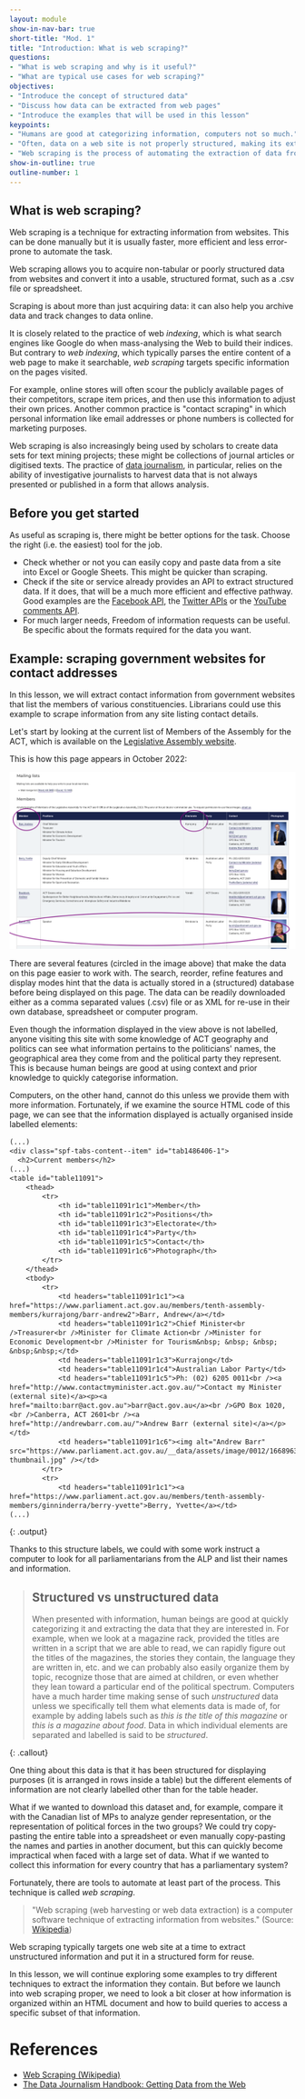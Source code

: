 ```yaml
---
layout: module
show-in-nav-bar: true
short-title: "Mod. 1"
title: "Introduction: What is web scraping?"
questions:
- "What is web scraping and why is it useful?"
- "What are typical use cases for web scraping?"
objectives:
- "Introduce the concept of structured data"
- "Discuss how data can be extracted from web pages"
- "Introduce the examples that will be used in this lesson"
keypoints:
- "Humans are good at categorizing information, computers not so much."
- "Often, data on a web site is not properly structured, making its extraction difficult."
- "Web scraping is the process of automating the extraction of data from web sites."
show-in-outline: true
outline-number: 1
---
```


## What is web scraping?

Web scraping is a technique for extracting information from websites. This can be done manually
but it is usually faster, more efficient and less error-prone to automate the task.

Web scraping allows you to acquire non-tabular or poorly structured data from websites and convert it
into a usable, structured format, such as a .csv file or spreadsheet.

Scraping is about more than just acquiring data: it can also help you archive data and track changes to data online.

It is closely related to the practice of
web _indexing_, which is what search engines like Google do when mass-analysing the Web to build
their indices. But contrary to _web indexing_, which typically parses the entire content of a web
page to make it searchable, _web scraping_ targets specific information on the pages visited.

For example, online stores will often scour the publicly available pages of their competitors,
scrape item prices, and then use this information to adjust their own prices. Another common
practice is "contact scraping" in which personal information like email
addresses or phone numbers is collected for marketing purposes.

Web scraping is also increasingly being used by scholars to create data sets for
text mining projects; these might be collections of journal articles or digitised texts. The practice of
[data journalism](https://en.wikipedia.org/wiki/Data_journalism), in particular, relies on the
ability of investigative journalists to harvest data that is not always presented or published in a form
that allows analysis.

## Before you get started

As useful as scraping is, there might be better options for the task. Choose the right (i.e. the easiest) tool for the job.

- Check whether or not you can easily copy and paste data from a site into Excel or Google Sheets. This might be quicker than scraping.
- Check if the site or service already provides an API to extract structured data. If it does, that will be a much more efficient and effective pathway. Good examples are the
[Facebook API](https://developers.facebook.com/tools/explorer/), the [Twitter APIs](https://dev.twitter.com/rest/public) or the [YouTube comments API](https://developers.google.com/youtube/v3/docs/commentThreads/list).
- For much larger needs, Freedom of information requests can be useful. Be specific about the formats required for the data you want.

## Example: scraping government websites for contact addresses

In this lesson, we will extract contact information
from government websites that list the members of various constituencies. Librarians could use this example
to scrape information from any site listing contact details.

Let's start by looking at the current list of Members of the Assembly for the ACT, which is available
on the [Legislative Assembly website](https://www.parliament.act.gov.au/members/members-of-the-assembly).

This is how this page appears in October 2022:

![Screenshot of the Legislative Assembly websit](../assets/screenshot_act.png)

There are several features (circled in the image above) that make the data on this page easier to work with.
The search, reorder, refine features and display modes hint that the data is actually stored in a (structured)
database before being displayed on this page. The data can be readily downloaded either as a comma separated values (.csv)
file or as XML for re-use in their own database, spreadsheet or computer program.

Even though the information displayed in the view above is not labelled, anyone visiting this site with some
knowledge of ACT geography and politics can see what information pertains to the
politicians' names, the geographical area they come from and the political party they represent. This is because human
beings are good at using context and prior knowledge to quickly categorise information.

Computers, on the other hand, cannot do this unless we provide them with more information.
Fortunately, if we examine the source HTML code of this page, we can see that the information displayed is actually
organised inside labelled elements:

~~~
(...)
<div class="spf-tabs-content--item" id="tab1486406-1">
  <h2>Current members</h2>
(...)
<table id="table11091">
	<thead>
		<tr>
			<th id="table11091r1c1">Member</th>
			<th id="table11091r1c2">Positions</th>
			<th id="table11091r1c3">Electorate</th>
			<th id="table11091r1c4">Party</th>
			<th id="table11091r1c5">Contact</th>
			<th id="table11091r1c6">Photograph</th>
		</tr>
	</thead>
	<tbody>
		<tr>
			<td headers="table11091r1c1"><a href="https://www.parliament.act.gov.au/members/tenth-assembly-members/kurrajong/barr-andrew2">Barr, Andrew</a></td>
			<td headers="table11091r1c2">Chief Minister<br />Treasurer<br />Minister for Climate Action<br />Minister for Economic Development<br />Minister for Tourism&nbsp; &nbsp; &nbsp; &nbsp;&nbsp;</td>
			<td headers="table11091r1c3">Kurrajong</td>
			<td headers="table11091r1c4">Australian Labor Party</td>
			<td headers="table11091r1c5">Ph: (02) 6205 0011<br /><a href="http://www.contactmyminister.act.gov.au/">Contact my Minister (external site)</a><p><a href="mailto:barr@act.gov.au">barr@act.gov.au</a><br />GPO Box 1020,<br />Canberra, ACT 2601<br /><a href="http://andrewbarr.com.au/">Andrew Barr (external site)</a></p></td>
			<td headers="table11091r1c6"><img alt="Andrew Barr" src="https://www.parliament.act.gov.au/__data/assets/image/0012/1668963/Barr_0002-thumbnail.jpg" /></td>
		</tr>
		<tr>
			<td headers="table11091r1c1"><a href="https://www.parliament.act.gov.au/members/tenth-assembly-members/ginninderra/berry-yvette">Berry, Yvette</a></td>
(...)
~~~
{: .output}

Thanks to this structure labels, we could with some work instruct a computer to look for all parliamentarians from
the ALP and list their names and information.

> ## Structured vs unstructured data
>
> When presented with information, human beings are good at quickly categorizing it and extracting the data
> that they are interested in. For example, when we look at a magazine rack, provided the titles are written
> in a script that we are able to read, we can rapidly figure out the titles of the magazines, the stories they
> contain, the language they are written in, etc. and we can probably also easily organize them by topic,
> recognize those that are aimed at children, or even whether they lean toward a particular end of the
> political spectrum. Computers have a much harder time making sense of such _unstructured_ data unless
> we specifically tell them what elements data is made of, for example by adding labels such as
> _this is the title of this magazine_ or _this is a magazine about food_. Data in which individual elements
> are separated and labelled is said to be _structured_.
>
{: .callout}


One thing about this data is that it has been structured for displaying purposes (it is arranged in rows inside
a table) but the different elements of information are not clearly labelled other than for the table header.

What if we wanted to download this dataset and, for example, compare it with the Canadian list of MPs
to analyze gender representation, or the representation of political forces in the two groups?
We could try copy-pasting the entire table into a spreadsheet or even manually
copy-pasting the names and parties in another document, but this can quickly become impractical when
faced with a large set of data. What if we wanted to collect this information for every country that
has a parliamentary system?

Fortunately, there are tools to automate at least part of the process. This technique is called
_web scraping_.

>
> "Web scraping (web harvesting or web data extraction) is a computer software technique of
> extracting information from websites."
> (Source: [Wikipedia](https://en.wikipedia.org/wiki/Web_scraping))
>

Web scraping typically targets one web site at a
time to extract unstructured information and put it in a structured form for reuse.

In this lesson, we will continue exploring some examples to try different techniques to extract
the information they contain. But before we launch into web scraping proper, we need to look
a bit closer at how information is organized within an HTML document and how to build queries to access
a specific subset of that information.

# References

* [Web Scraping (Wikipedia)](https://en.wikipedia.org/wiki/Web_scraping)
* [The Data Journalism Handbook: Getting Data from the Web](http://datajournalismhandbook.org/1.0/en/getting_data_3.html)


